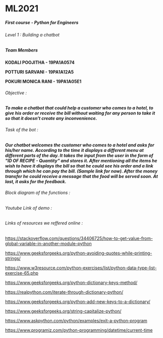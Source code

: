 # ML2021
##### First course - Python for Engineers
###### Level 1 : Building a chatbot


##### Team Members
**KODALI POOJITHA - 19PA1A0574**

**POTTURI SARVANI - 19PA1A12A5**

**POKURI MONICA RANI - 19PA1A05E1**

###### Objective :
***To make a chatbot that could help a customer who comes to a hotel, to give his order or receive the bill without waiting for any person to take it so that it doesn't create any inconvenience.***

###### Task of the bot :
***Our chatbot welcomes the customer who comes to a hotel and asks for his/her name. According to the time it displays a different menu at different parts of the day. It takes the input from the user in the form of "ID OF RECIPE - Quantity" and stores it. After mentioning all the items he wish to have it displays the bill so that he could see his order and a link through which he can pay the bill. (Sample link for now). After the money transfer he could receive a message that the food will be served soon. At last, it asks for the feedback.***

###### Block diagram of the functions :

###### Youtube Link of demo :

###### Links of resources we reffered online :
https://stackoverflow.com/questions/34406725/how-to-get-value-from-global-variable-in-another-module-python

https://www.geeksforgeeks.org/python-avoiding-quotes-while-printing-strings/

https://www.w3resource.com/python-exercises/list/python-data-type-list-exercise-65.php

https://www.geeksforgeeks.org/python-dictionary-keys-method/

https://realpython.com/iterate-through-dictionary-python/

https://www.geeksforgeeks.org/python-add-new-keys-to-a-dictionary/

https://www.geeksforgeeks.org/string-capitalize-python/

https://www.askpython.com/python/examples/exit-a-python-program

https://www.programiz.com/python-programming/datetime/current-time
